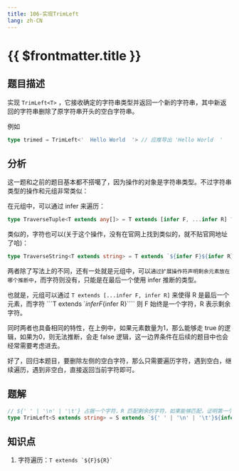 ```yaml
---
title: 106-实现TrimLeft
lang: zh-CN
---
```


# {{ $frontmatter.title }}

## 题目描述

实现 `TrimLeft<T>` ，它接收确定的字符串类型并返回一个新的字符串，其中新返回的字符串删除了原字符串开头的空白字符串。

例如

```ts
type trimed = TrimLeft<'  Hello World  '> // 应推导出 'Hello World  '
```

## 分析

这一题和之前的题目基本都不搭噶了，因为操作的对象是字符串类型。不过字符串类型的操作和元组非常类似：

在元组中，可以通过 infer 来遍历：

```ts
type TraverseTuple<T extends any[]> = T extends [infer F, ...infer R] ? [F, ...TraverseTuple<R>] : [];
```

类似的，字符也可以(关于这个操作，没有在官网上找到类似的，就不贴官网地址了哈)：

```ts
type TraverseString<T extends string> = T extends `${infer F}${infer R}` ? `${F}${TraverseString<R>}` : '';
```

两者除了写法上的不同，还有一处就是元组中，可以`通过扩展操作符声明剩余元素放在哪个推断中`，而字符则没有，只能是在最后一个使用 infer 推断的类型。

也就是，元组可以通过 `T extends [...infer F, infer R]` 来使得 R 是最后一个元素，而字符 ```T extends `${infer F}${infer R}```` 则 F 始终是一个字符，R 表示剩余字符。

同时两者也具备相同的特性，在上例中，如果元素数量为1，那么能够走 true 的逻辑，如果为0，则无法推断，会走 false 逻辑，这一边界条件在后续的题目中也会经常需要考虑进去。

好了，回归本题目，要删除左侧的空白字符，那么只需要遍历字符，遇到空白，继续遍历，遇到非空白，直接返回当前字符即可。


## 题解

```ts
// ${' ' | '\n' | '\t'} 占据一个字符，R 匹配剩余的字符，如果能够匹配，证明第一个字符就是空白字符，此时需要继续处理剩余字符 R，否则返回当前字符 S
type TrimLeft<S extends string> = S extends `${' ' | '\n' | '\t'}${infer R}` ? TrimLeft<R> : S;
```

## 知识点

1. 字符遍历：``` T extends `${F}${R}` ```